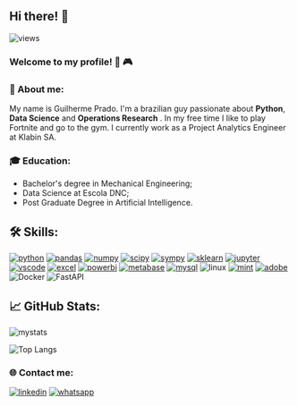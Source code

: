 ## Hi there! :wave:
![views](https://komarev.com/ghpvc/?username=guipradow&color=blueviolet)

### Welcome to my profile! :muscle: :video_game: 

### 📘 About me:
My name is Guilherme Prado. I'm a brazilian guy passionate about **Python**, **Data Science** and **Operations Research** . 
In my free time I like to play Fortnite and go to the gym. I currently work as a Project Analytics Engineer at Klabin SA.

### 🎓 Education:
- Bachelor's degree in Mechanical Engineering;
- Data Science at Escola DNC;
- Post Graduate Degree in Artificial Intelligence.

## 🛠️ Skills:
[![python](https://img.shields.io/badge/Python-3776AB?style=flat&logo=python&logoColor=white)](https://www.python.org/)
[![pandas](https://img.shields.io/badge/Pandas-150458?style=flat&logo=pandas&logoColor=white)](https://pandas.pydata.org/)
[![numpy](https://img.shields.io/badge/NumPy-013243.svg?style=fflat&logo=NumPy&logoColor=white)](https://numpy.org/)
[![scipy](https://img.shields.io/badge/SciPy-%238CAAE6?style=flat&logo=scipy&logoColor=white)](https://scipy.org/)
[![sympy](https://img.shields.io/badge/SymPy-3B5526.svg?style=flat&logo=SymPy&logoColor=white)](https://www.sympy.org/pt/index.html)
[![sklearn](https://img.shields.io/badge/scikit--learn-%23F7931E?logo=scikit-learn&logoColor=white)](https://scikit-learn.org/)
[![jupyter](https://img.shields.io/badge/Jupyter-gray?style=flat&logo=jupyter&labelColor=white)](https://jupyter.org/)
[![vscode](https://img.shields.io/badge/VS%20Code-%23007ACC?style=flat&logo=visualstudiocode)](https://code.visualstudio.com/)
[![excel](https://img.shields.io/badge/MS%20Excel-217346.svg?style=flat&logo=Microsoft-Excel&logoColor=white)](https://www.microsoft.com/pt-br/microsoft-365/excel?ef_id=_k_Cj0KCQjw9fqnBhDSARIsAHlcQYRBfOl6bqquLrOVp865-N7ETEtcM6i7xp6YJZWkukhMxnOpjZkmPHMaAtTJEALw_wcB_k_&OCID=AIDcmmq9ldqz5w_SEM__k_Cj0KCQjw9fqnBhDSARIsAHlcQYRBfOl6bqquLrOVp865-N7ETEtcM6i7xp6YJZWkukhMxnOpjZkmPHMaAtTJEALw_wcB_k_&gclid=Cj0KCQjw9fqnBhDSARIsAHlcQYRBfOl6bqquLrOVp865-N7ETEtcM6i7xp6YJZWkukhMxnOpjZkmPHMaAtTJEALw_wcB)
[![powerbi](https://img.shields.io/badge/Power%20BI-F2C811?style=flat&logo=powerbi&logoColor=F2C811&labelColor=gray)](https://powerbi.microsoft.com/pt-br/landing/free-account/?ef_id=_k_Cj0KCQjwmICoBhDxARIsABXkXlJ0e6qcsWhGPWE1VkFQwBFOpRvy9hfZtI81e1t_86wmD5aphiC9UPoaAoYpEALw_wcB_k_&OCID=AIDcmmk4cy2ahx_SEM__k_Cj0KCQjwmICoBhDxARIsABXkXlJ0e6qcsWhGPWE1VkFQwBFOpRvy9hfZtI81e1t_86wmD5aphiC9UPoaAoYpEALw_wcB_k_&gclid=Cj0KCQjwmICoBhDxARIsABXkXlJ0e6qcsWhGPWE1VkFQwBFOpRvy9hfZtI81e1t_86wmD5aphiC9UPoaAoYpEALw_wcB)
[![metabase](https://img.shields.io/badge/Metabase-%23509EE3?logo=metabase&logoColor=white)](https://www.metabase.com/)
[![mysql](https://img.shields.io/badge/MySQL-%234479A1?logo=mysql&logoColor=white)](https://www.mysql.com/)
![linux](https://img.shields.io/badge/Linux-%23FCC624?style=flat&logo=linux&logoColor=black)
[![mint](https://img.shields.io/badge/Linux%20Mint-gray?logo=linuxmint&logoColor=%2387CF3E)](https://linuxmint.com/)
[![adobe](https://img.shields.io/badge/Adobe-FF0000.svg?style=flat&logo=Adobe&logoColor=white)](https://www.adobe.com/br/creativecloud.html?gclid=Cj0KCQjwmICoBhDxARIsABXkXlI-gmhpCEJSEw7WU4hmJg8F2dDFspdUTJZkZK37xpn9-w-R1BmhibEaAiS_EALw_wcB&sdid=KQPOM&mv=search&ef_id=Cj0KCQjwmICoBhDxARIsABXkXlI-gmhpCEJSEw7WU4hmJg8F2dDFspdUTJZkZK37xpn9-w-R1BmhibEaAiS_EALw_wcB:G:s&s_kwcid=AL!3085!3!587342195970!e!!g!!pacote%20adobe!11030525510!108197871997&gad=1)
![Docker](https://img.shields.io/badge/docker-%230db7ed.svg?style=flat&logo=docker&logoColor=white)
![FastAPI](https://img.shields.io/badge/FastAPI-005571?style=flat&logo=fastapi)

## 📈 GitHub Stats:
![mystats](https://github-readme-stats.vercel.app/api?username=guipradow&show_icons=true&theme=cobalt)


![Top Langs](https://github-readme-stats.vercel.app/api/top-langs/?username=guipradow&hide=javascript,css,scss,html&theme=tokyonight)

### 🌐 Contact me:
[![linkedin](https://img.shields.io/badge/LinkedIn-0077B5?style=flat&logo=linkedin&logoColor=white)](https://www.linkedin.com/in/gpprado/)
[![whatsapp](https://img.shields.io/badge/Whatsapp-%2325D366?logo=whatsapp&logoColor=white)](https://api.whatsapp.com/send/?phone=5542998642600&text&type=phone_number&app_absent=0)



